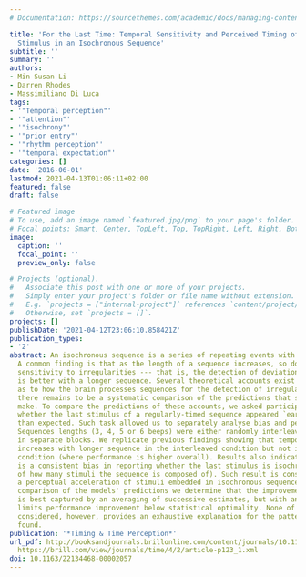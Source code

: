 ```yaml
---
# Documentation: https://sourcethemes.com/academic/docs/managing-content/

title: 'For the Last Time: Temporal Sensitivity and Perceived Timing of the Final
  Stimulus in an Isochronous Sequence'
subtitle: ''
summary: ''
authors:
- Min Susan Li
- Darren Rhodes
- Massimiliano Di Luca
tags:
- '"Temporal perception"'
- '"attention"'
- '"isochrony"'
- '"prior entry"'
- '"rhythm perception"'
- '"temporal expectation"'
categories: []
date: '2016-06-01'
lastmod: 2021-04-13T01:06:11+02:00
featured: false
draft: false

# Featured image
# To use, add an image named `featured.jpg/png` to your page's folder.
# Focal points: Smart, Center, TopLeft, Top, TopRight, Left, Right, BottomLeft, Bottom, BottomRight.
image:
  caption: ''
  focal_point: ''
  preview_only: false

# Projects (optional).
#   Associate this post with one or more of your projects.
#   Simply enter your project's folder or file name without extension.
#   E.g. `projects = ["internal-project"]` references `content/project/deep-learning/index.md`.
#   Otherwise, set `projects = []`.
projects: []
publishDate: '2021-04-12T23:06:10.858421Z'
publication_types:
- '2'
abstract: An isochronous sequence is a series of repeating events with the same inter-onset-interval.
  A common finding is that as the length of a sequence increases, so does temporal
  sensitivity to irregularities --- that is, the detection of deviations from isochrony
  is better with a longer sequence. Several theoretical accounts exist in the literature
  as to how the brain processes sequences for the detection of irregularities, yet
  there remains to be a systematic comparison of the predictions that such accounts
  make. To compare the predictions of these accounts, we asked participants to report
  whether the last stimulus of a regularly-timed sequence appeared `earlier' or `later'
  than expected. Such task allowed us to separately analyse bias and performance.
  Sequences lengths (3, 4, 5 or 6 beeps) were either randomly interleaved or presented
  in separate blocks. We replicate previous findings showing that temporal sensitivity
  increases with longer sequence in the interleaved condition but not in the blocked
  condition (where performance is higher overall). Results also indicate that there
  is a consistent bias in reporting whether the last stimulus is isochronous (irrespectively
  of how many stimuli the sequence is composed of). Such result is consistent with
  a perceptual acceleration of stimuli embedded in isochronous sequences. From the
  comparison of the models' predictions we determine that the improvement in sensitivity
  is best captured by an averaging of successive estimates, but with an element that
  limits performance improvement below statistical optimality. None of the models
  considered, however, provides an exhaustive explanation for the pattern of results
  found.
publication: '*Timing & Time Perception*'
url_pdf: http://booksandjournals.brillonline.com/content/journals/10.1163/22134468-00002057
  https://brill.com/view/journals/time/4/2/article-p123_1.xml
doi: 10.1163/22134468-00002057
---
```

